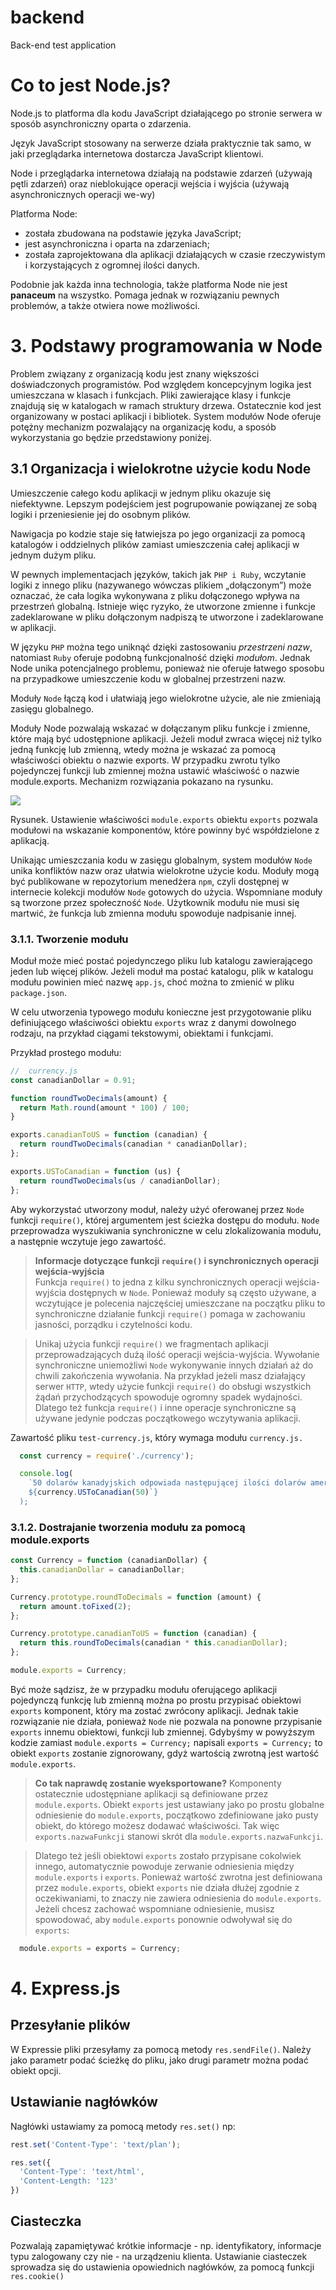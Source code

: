 # backend

Back-end test application

# Co to jest Node.js?

Node.js to platforma dla kodu JavaScript działającego po stronie serwera w sposób asynchroniczny oparta o zdarzenia.

Język JavaScript stosowany na serwerze działa praktycznie tak samo, w jaki przeglądarka internetowa dostarcza
JavaScript klientowi.

Node i przeglądarka internetowa działają na podstawie zdarzeń (używają pętli zdarzeń) oraz nieblokujące operacji
wejścia i wyjścia (używają asynchronicznych operacji we-wy)

Platforma Node:

* została zbudowana na podstawie języka JavaScript;
* jest asynchroniczna i oparta na zdarzeniach;
* została zaprojektowana dla aplikacji działających w czasie rzeczywistym i korzystających z ogromnej ilości danych.

Podobnie jak każda inna technologia, także platforma Node nie jest **panaceum** na wszystko. Pomaga jednak w rozwiązaniu
pewnych problemów, a także otwiera nowe możliwości.

# 3. Podstawy programowania w Node

Problem związany z organizacją kodu jest znany większości doświadczonych programistów. Pod względem koncepcyjnym logika jest umieszczana w klasach i funkcjach. Pliki zawierające klasy i funkcje znajdują się w katalogach w ramach struktury drzewa. Ostatecznie kod jest organizowany w postaci aplikacji i bibliotek. System modułów Node oferuje potężny mechanizm pozwalający na organizację kodu, a sposób wykorzystania go będzie przedstawiony poniżej.

## 3.1 Organizacja i wielokrotne użycie kodu Node

Umieszczenie całego kodu aplikacji w jednym pliku okazuje się niefektywne. Lepszym podejściem jest pogrupowanie
powiązanej ze sobą logiki i przeniesienie jej do osobnym plików.

Nawigacja po kodzie staje się łatwiejsza po jego organizacji za pomocą katalogów i oddzielnych plików zamiast umieszczenia całej aplikacji w jednym dużym pliku.

W pewnych implementacjach języków, takich jak `PHP i Ruby`, wczytanie logiki z innego pliku (nazywanego wówczas plikiem „dołączonym”) może oznaczać, że cała logika wykonywana z pliku dołączonego wpływa na przestrzeń globalną. Istnieje więc ryzyko, że utworzone zmienne i funkcje zadeklarowane w pliku dołączonym nadpiszą te utworzone i zadeklarowane w aplikacji.

W języku `PHP` można tego uniknąć dzięki zastosowaniu *przestrzeni nazw*, natomiast `Ruby` oferuje podobną funkcjonalność dzięki *modułom*. Jednak Node unika potencjalnego problemu, ponieważ nie oferuje łatwego sposobu na przypadkowe umieszczenie kodu w globalnej przestrzeni nazw.

Moduły `Node` łączą kod i ułatwiają jego wielokrotne użycie, ale nie zmieniają zasięgu globalnego.

Moduły Node pozwalają wskazać w dołączanym pliku funkcje i zmienne, które mają być udostępnione aplikacji. Jeżeli moduł zwraca więcej niż tylko jedną funkcję lub zmienną, wtedy można je wskazać za pomocą właściwości obiektu o nazwie exports. W przypadku zwrotu tylko pojedynczej funkcji lub zmiennej można ustawić właściwość o nazwie module.exports. Mechanizm rozwiązania pokazano na rysunku.

![](images/importowanie.png)

Rysunek. Ustawienie właściwości `module.exports` obiektu `exports` pozwala modułowi na wskazanie komponentów,
które powinny być współdzielone z aplikacją.

Unikając umieszczania kodu w zasięgu globalnym, system modułów `Node` unika konfliktów nazw oraz ułatwia
wielokrotne użycie kodu. Moduły mogą być publikowane w repozytorium menedżera `npm`, czyli dostępnej w internecie kolekcji modułów `Node` gotowych do użycia. Wspomniane moduły są tworzone przez społeczność `Node`. Użytkownik
modułu nie musi się martwić, że funkcja lub zmienna modułu spowoduje nadpisanie innej.

### 3.1.1. Tworzenie modułu

Moduł może mieć postać pojedynczego pliku lub katalogu zawierającego jeden lub więcej plików. Jeżeli moduł ma
postać katalogu, plik w katalogu modułu powinien mieć nazwę `app.js`, choć można to zmienić w pliku `package.json`.

W celu utworzenia typowego modułu konieczne jest przygotowanie pliku definiującego właściwości obiektu `exports` wraz z danymi dowolnego rodzaju, na przykład ciągami tekstowymi, obiektami i funkcjami.

Przykład prostego modułu:

```javascript
//  currency.js
const canadianDollar = 0.91;

function roundTwoDecimals(amount) {
  return Math.round(amount * 100) / 100;
}

exports.canadianToUS = function (canadian) {
  return roundTwoDecimals(canadian * canadianDollar);
};

exports.USToCanadian = function (us) {
  return roundTwoDecimals(us / canadianDollar);
};

```
Aby wykorzystać utworzony moduł, należy użyć oferowanej przez `Node` funkcji `require()`, której argumentem jest ścieżka dostępu do modułu. `Node` przeprowadza wyszukiwania synchroniczne w celu zlokalizowania modułu, a następnie wczytuje jego zawartość.

>**Informacje dotyczące funkcji `require()` i synchronicznych operacji wejścia-wyjścia**<br>
>Funkcja `require()` to jedna z kilku synchronicznych operacji wejścia-wyjścia dostępnych w `Node`. Ponieważ
>moduły są często używane, a wczytujące je polecenia najczęściej umieszczane na początku pliku to synchroniczne
>działanie funkcji `require()` pomaga w zachowaniu jasności, porządku i czytelności kodu.
> <br>

>Unikaj użycia funkcji `require()` we fragmentach aplikacji przeprowadzających dużą ilość operacji wejścia-wyjścia.
>Wywołanie synchroniczne uniemożliwi `Node` wykonywanie innych działań aż do chwili zakończenia wywołania. Na przykład
>jeżeli masz działający serwer `HTTP`, wtedy użycie funkcji `require()` do obsługi wszystkich żądań przychodzących
>spowoduje ogromny spadek wydajności. Dlatego też funkcja `require()` i inne operacje synchroniczne
>są używane jedynie podczas początkowego wczytywania aplikacji.


Zawartość pliku `test-currency.js`, który wymaga modułu `currency.js.`

```javascript
  const currency = require('./currency');

  console.log(
    `50 dolarów kanadyjskich odpowiada następującej ilości dolarów amerykańskich: 
    ${currency.USToCanadian(50)`}
  );
```

### 3.1.2. Dostrajanie tworzenia modułu za pomocą module.exports

```javascript
const Currency = function (canadianDollar) {
  this.canadianDollar = canadianDollar;
};

Currency.prototype.roundToDecimals = function (amount) {
  return amount.toFixed(2);
};

Currency.prototype.canadianToUS = function (canadian) {
  return this.roundToDecimals(canadian * this.canadianDollar);
};

module.exports = Currency;
```
Być może sądzisz, że w przypadku modułu oferującego aplikacji pojedynczą funkcję lub zmienną można po prostu przypisać obiektowi `exports` komponent, który ma zostać zwrócony aplikacji. Jednak takie rozwiązanie nie działa, ponieważ `Node` nie pozwala na ponowne przypisanie `exports` innemu obiektowi, funkcji lub zmiennej. Gdybyśmy w powyższym kodzie zamiast
`module.exports = Currency;` napisali `exports = Currency;` to obiekt `exports` zostanie zignorowany, gdyż wartością zwrotną jest wartość `module.exports`.

> **Co tak naprawdę zostanie wyeksportowane?**
>Komponenty ostatecznie udostępniane aplikacji są definiowane przez `module.exports`.
Obiekt `exports` jest ustawiany jako po prostu globalne odniesienie do `module.exports`,
początkowo zdefiniowane jako pusty obiekt, do którego możesz dodawać właściwości.
Tak więc `exports.nazwaFunkcji` stanowi skrót dla `module.exports.nazwaFunkcji`.

>Dlatego też jeśli obiektowi `exports` zostało przypisane cokolwiek innego, automatycznie
powoduje zerwanie odniesienia między `module.exports` i `exports`. Ponieważ wartość zwrotna
jest definiowana przez `module.exports`, obiekt `exports` nie działa dłużej zgodnie z oczekiwaniami,
to znaczy nie zawiera odniesienia do `module.exports`. Jeżeli chcesz zachować wspomniane
odniesienie, musisz spowodować, aby `module.exports` ponownie odwoływał się do
`exports`: <br>

```javascript
  module.exports = exports = Currency;
```

# 4. Express.js

## Przesyłanie plików
W Expressie pliki przesyłamy za pomocą metody `res.sendFile()`. Należy jako parametr podać 
ścieżkę do pliku, jako drugi parametr można podać obiekt opcji.  

## Ustawianie nagłówków

Nagłówki ustawiamy za pomocą metody `res.set()` np:

```javascript
rest.set('Content-Type': 'text/plan');

res.set({
  'Content-Type': 'text/html',
  'Content-Length: '123'
})
```

## Ciasteczka

Pozwalają zapamiętywać krótkie informacje - np. identyfikatory, informacje 
typu zalogowany czy nie - na urządzeniu klienta.
Ustawianie ciasteczek sprowadza się do ustawienia opowiednich nagłówków, 
za pomocą funkcji `res.cookie()`



